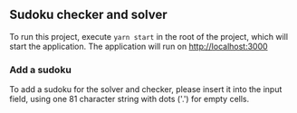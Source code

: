 ## Sudoku checker and solver
To run this project, execute `yarn start` in the root of the project, which will start the application. 
The application will run on [http://localhost:3000](http://localhost:3000)

### Add a sudoku
To add a sudoku for the solver and checker, please insert it into the input field, using one 81 character string with dots ('.') for empty cells.
